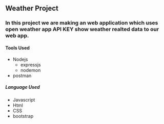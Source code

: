## Weather Project


### In this project we are making an web application which uses open weather app API KEY show weather realted data to our web app.

#### Tools Used

- Nodejs
    - expressjs
    - nodemon
- postman

##### Language Used

- Javascript
- Html
- CSS
- bootstrap
